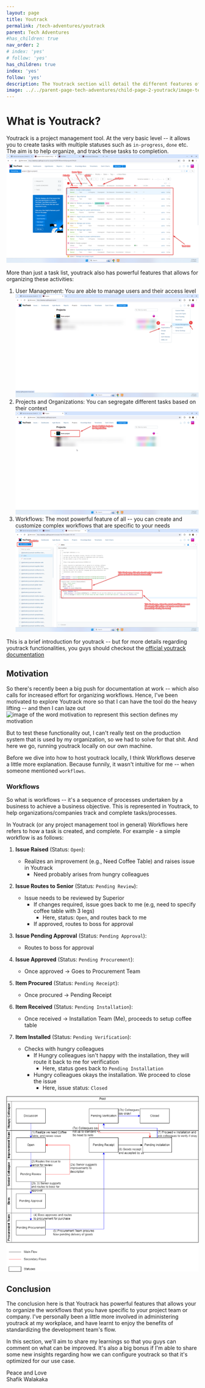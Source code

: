 ```yaml
---
layout: page
title: Youtrack
permalink: /tech-adventures/youtrack
parent: Tech Adventures
#has_children: true 
nav_order: 2
# index: 'yes'
# follow: 'yes'
has_children: true 
index: 'yes'
follow: 'yes'
description: The Youtrack section will detail the different features of Youtrack that has been utilized or explored by myself when implementing Youtrack at my work. More details are available in the individual articles!
image: ../../parent-page-tech-adventures/child-page-2-youtrack/image-tech-adventure-youtrack.png
---
```




# What is Youtrack?

Youtrack is a project management tool. At the very basic level -- it allows you to create tasks with multiple statuses such as `in-progress`, `done` etc.
The aim is to help organize, and track these tasks to completion.
![image showing youtrack list of issues](../../parent-page-tech-adventures/child-page-2-youtrack/grandchild-page-1-run-youtrack-locally/image-showing-youtrack-list-of-issues.png)


More than just a task list, youtrack also has powerful features that allows for organizing these activities:
1. User Management: You are able to manage users and their access level
![Image showing different options to manage access for users](../../parent-page-tech-adventures/child-page-2-youtrack/grandchild-page-1-run-youtrack-locally/image-showing-different-options-to-manage-access.png)
2. Projects and Organizations: You can segregate different tasks based on their context
![Image showing demo projects for organization](../../parent-page-tech-adventures/child-page-2-youtrack/grandchild-page-1-run-youtrack-locally/image-showing-demo-project.png)
3. Workflows: The most powerful feature of all -- you can create and customize complex workflows that are specific to your needs
![image showing customizability for youtrack workflows](../../parent-page-tech-adventures/child-page-2-youtrack/grandchild-page-1-run-youtrack-locally/image-showing-customizability-youtrack-workflows.png)

This is a brief introduction for youtrack -- but for more details regarding youtrack functionalities, you guys should checkout the [official youtrack documentation](https://www.jetbrains.com/help/youtrack/server/introduction-to-youtrack-server.html)


## Motivation

So there's recently been a big push for documentation at work -- which also calls for increased effort for organizing workflows. Hence, I've been motivated to explore Youtrack more so that I can have the tool do the heavy lifting -- and then I can laze out <br>
![image of the word motivation to represent this section defines my motivation](https://encrypted-tbn0.gstatic.com/images?q=tbn:ANd9GcTA74gL1j0YslWuc_rHDJGqMYK9wW-zGBxBTAO14J-KM_FeaKsDQhlYjJrHSpfZR2O4P5I&usqp=CAU)

But to test these functionality out, I can't really test on the production system that is used by my organization, so we had to solve for that shit.
And here we go, running youtrack locally on our own machine.

Before we dive into how to host youtrack locally, I think Workflows deserve a little more explanation. Because funnily, it wasn't intuitive for me -- when someone mentioned `workflows`.


### Workflows

So what is workflows -- it's a sequence of processes undertaken by a business to achieve a business objective. This is represented in Youtrack, to help organizations/companies track and complete tasks/processes.

In Youtrack (or any project management tool in general) Workflows here refers to how a task is created, and complete. For example - a simple workflow is as follows:
1. **Issue Raised** (Status: `Open`):   
   - Realizes an improvement (e.g., Need Coffee Table) and raises issue in Youtrack
     - Need probably arises from hungry colleagues

2. **Issue Routes to Senior** (Status: `Pending Review`):   
   - Issue needs to be reviewed by Superior
     - If changes required, issue goes back to me (e.g, need to specify coffee table with 3 legs)
       - Here, status: `Open`, and routes back to me
     - If approved, routes to boss for approval

3. **Issue Pending Approval** (Status: `Pending Approval`):   
   - Routes to boss for approval

4. **Issue Approved** (Status: `Pending Procurement`):   
   - Once approved -> Goes to Procurement Team

5. **Item Procured** (Status: `Pending Receipt`):   
   - Once procured -> Pending Receipt

6. **Item Received** (Status: `Pending Installation`):   
   - Once received -> Installation Team (Me), proceeds to setup coffee table

7. **Item Installed** (Status: `Pending Verification`):   
   - Checks with hungry colleagues
     - If Hungry colleagues isn't happy with the installation, they will route it back to me for verification
       - Here, status goes back to `Pending Installation`
     - Hungry colleagues okays the installation. We proceed to close the issue
       - Here, issue status: `Closed`


![image showing a swimlane diagram of the workflow specifid in the above sequence](../../parent-page-tech-adventures/child-page-2-youtrack/grandchild-page-1-run-youtrack-locally/image-tech-adventures-youtrack-workflow-2.drawio.png)


## Conclusion

The conclusion here is that Youtrack has powerful features that allows your to organize the workflows that you have specific to your project team or company.
I've personally been a little more involved in administering youtrack at my workplace, and have learnt to enjoy the benefits of standardizing the development team's flow.

In this section, we'll aim to share my learnings so that you guys can comment on what can be improved. It's also a big bonus if I'm able to share some new insights regarding how we can configure youtrack so that it's optimized for our use case.

Peace and Love <br>
Shafik Walakaka